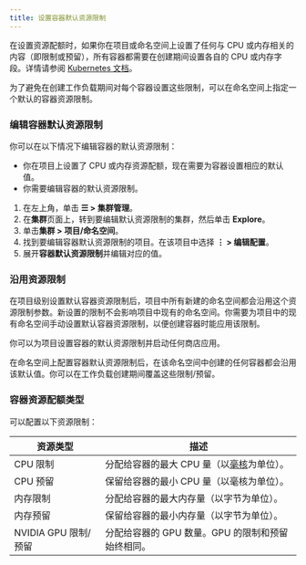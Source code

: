 ```yaml
---
title: 设置容器默认资源限制
---
```


在设置资源配额时，如果你在项目或命名空间上设置了任何与 CPU 或内存相关的内容（即限制或预留），所有容器都需要在创建期间设置各自的 CPU 或内存字段。详情请参阅 [Kubernetes 文档](https://kubernetes.io/docs/concepts/policy/resource-quotas/#requests-vs-limits)。

为了避免在创建工作负载期间对每个容器设置这些限制，可以在命名空间上指定一个默认的容器资源限制。

### 编辑容器默认资源限制

你可以在以下情况下编辑容器的默认资源限制：

- 你在项目上设置了 CPU 或内存资源配额，现在需要为容器设置相应的默认值。
- 你需要编辑容器的默认资源限制。

1. 在左上角，单击 **☰ > 集群管理**。
1. 在**集群**页面上，转到要编辑默认资源限制的集群，然后单击 **Explore**。
1. 单击**集群 > 项目/命名空间**。
1. 找到要编辑容器默认资源限制的项目。在该项目中选择 **⋮ > 编辑配置**。
1. 展开**容器默认资源限制**并编辑对应的值。

### 沿用资源限制

在项目级别设置默认容器资源限制后，项目中所有新建的命名空间都会沿用这个资源限制参数。新设置的限制不会影响项目中现有的命名空间。你需要为项目中的现有命名空间手动设置默认容器资源限制，以便创建容器时能应用该限制。

你可以为项目设置容器的默认资源限制并启动任何商店应用。

在命名空间上配置容器默认资源限制后，在该命名空间中创建的任何容器都会沿用该默认值。你可以在工作负载创建期间覆盖这些限制/预留。

### 容器资源配额类型

可以配置以下资源限制：

| 资源类型 | 描述 |
| ------------------------ | ------------------------------------------------------------------------------------------------------------------------------------------------------------------------------------------------- |
| CPU 限制 | 分配给容器的最大 CPU 量（以[毫核](https://kubernetes.io/docs/concepts/configuration/manage-compute-resources-container/#meaning-of-cpu)为单位）。 |
| CPU 预留 | 保留给容器的最小 CPU 量（以毫核为单位）。 |
| 内存限制 | 分配给容器的最大内存量（以字节为单位）。 |
| 内存预留 | 保留给容器的最小内存量（以字节为单位）。 |
| NVIDIA GPU 限制/预留 | 分配给容器的 GPU 数量。GPU 的限制和预留始终相同。 |
